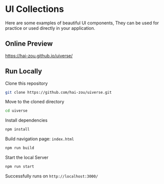 # UI Collections

Here are some examples of beautiful UI components, They can be used for practice or used directly in your application.

## Online Preview

<https://hai-zou.github.io/uiverse/>

## Run Locally

Clone this repository

```bash
git clone https://github.com/hai-zou/uiverse.git
```
 
Move to the cloned directory

```bash
cd uiverse
```

Install dependencies

```bash
npm install
```

Build navigation page: `index.html`

```bash
npm run build
```

Start the local Server

```bash
npm run start
```

Successfully runs on `http://localhost:3000/`
